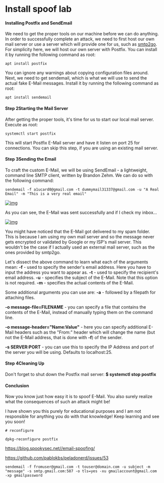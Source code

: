# Install spoof lab

#### Installing Postfix and SendEmail

We need to get the proper tools on our machine before we can do anything. In order to successfully complete an attack, we need to first host our own mail server or use a server which will provide one for us, such as [smtp2go](https://www.smtp2go.com/). For simplicity here, we will host our own server with Postfix. You can install it by running the following command as root:

```
apt install postfix
```



You can ignore any warnings about copying configuration files around. Next, we need to get sendemail, which is what we will use to send the actual fake E-Mail messages. Install it by running the following command as root:

```
apt install sendemail
```



#### Step 2Starting the Mail Server

After getting the proper tools, it's time for us to start our local mail server. Execute as root:

```
systemctl start postfix
```



This will start Postfix E-Mail server and have it listen on port 25 for connections.
You can skip this step, if you are using an existing mail server.

#### Step 3Sending the Email

To craft the custom E-Mail, we will be using SendEmail - a lightweight, command line SMTP client, written by Brandon Zehm. We can do so with the following command:



```
sendemail -f a1ucard0@gmail.com -t dummymail31337@gmail.com -u "A Real Email" -m "This is a very real email"
```

[![img](https://img.wonderhowto.com/img/84/45/63740503344643/0/to-spoof-e-mail-using-sendemail-and-postfix.w1456.jpg)](https://img.wonderhowto.com/img/original/84/45/63740503344643/0/637405033446438445.jpg)



As you can see, the E-Mail was sent successfully and if I check my inbox...

[![img](https://img.wonderhowto.com/img/95/98/63740503410893/0/to-spoof-e-mail-using-sendemail-and-postfix.w1456.jpg)](https://img.wonderhowto.com/img/original/95/98/63740503410893/0/637405034108939598.jpg)



You might have noticed that the E-Mail got delivered to my spam folder. This is because I am using my own mail server and so the message never gets encrypted or validated by Google or my ISP's mail server. This wouldn't be the case if I actually used an external mail server, such as the ones provided by smtp2go.

Let's dissect the above command to learn what each of the arguments mean:
**-f** - used to specify the sender's email address. Here you have to input the address you want to appear as.
**-t** - used to specify the recipient's email address.
**-u** - specifies the subject of the E-Mail. Note that this option is not required.
**-m** - specifies the actual contents of the E-Mail.



Some additional arguments you can use are:
**-a** - followed by a filepath for attaching files.

**-o message-file=FILENAME** - you can specify a file that contains the contents of the E-Mail, instead of manually typing them on the command line.



**-o message-header="Name:Value"** - here you can specify additional E-Mail headers such as the "From:" header which will change the name (but not the E-Mail address, that is done with **-f**) of the sender.

**-s SERVER:PORT** - you can use this to specify the IP Address and port of the server you will be using. Defaults to localhost:25.



#### Step 4Cleaning Up

Don't forget to shut down the Postfix mail server:
**$ systemctl stop postfix**

#### Conclusion

Now you know just how easy it is to spoof E-Mail. You also surely realize what the consequences of such an attack might be!



I have shown you this purely for educational purposes and I am not responsible for anything you do with that knowledge!
Keep learning and see you soon!

```
# reconfigure

dpkg-reconfigure postfix
```

https://blog.spookysec.net//email-spoofing/

https://github.com/pablokbs/peladonerd/issues/53



```
sendemail -f fromuser@gmail.com -t touser@domain.com -u subject -m "message" -s smtp.gmail.com:587 -o tls=yes -xu gmailaccount@gmail.com -xp gmailpassword 

```

